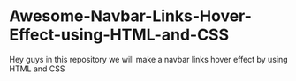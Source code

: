 # Awesome-Navbar-Links-Hover-Effect-using-HTML-and-CSS
Hey guys in this repository we will make a navbar links hover effect by using HTML and CSS
